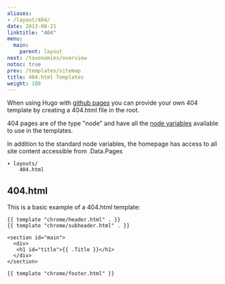 ```yaml
---
aliases:
- /layout/404/
date: 2013-08-21
linktitle: "404"
menu:
  main:
    parent: layout
next: /taxonomies/overview
notoc: true
prev: /templates/sitemap
title: 404.html Templates
weight: 100
---
```


When using Hugo with [github pages](http://pages.github.com/) you can provide
your own 404 template by creating a 404.html file in the root.

404 pages are of the type "node" and have all the [node
variables](/layout/variables/) available to use in the templates.

In addition to the standard node variables, the homepage has access to
all site content accessible from .Data.Pages

    ▾ layouts/
        404.html

## 404.html
This is a basic example of a 404.html template:

    {{ template "chrome/header.html" . }}
    {{ template "chrome/subheader.html" . }}

    <section id="main">
      <div>
       <h1 id="title">{{ .Title }}</h1>
      </div>
    </section>

    {{ template "chrome/footer.html" }}

